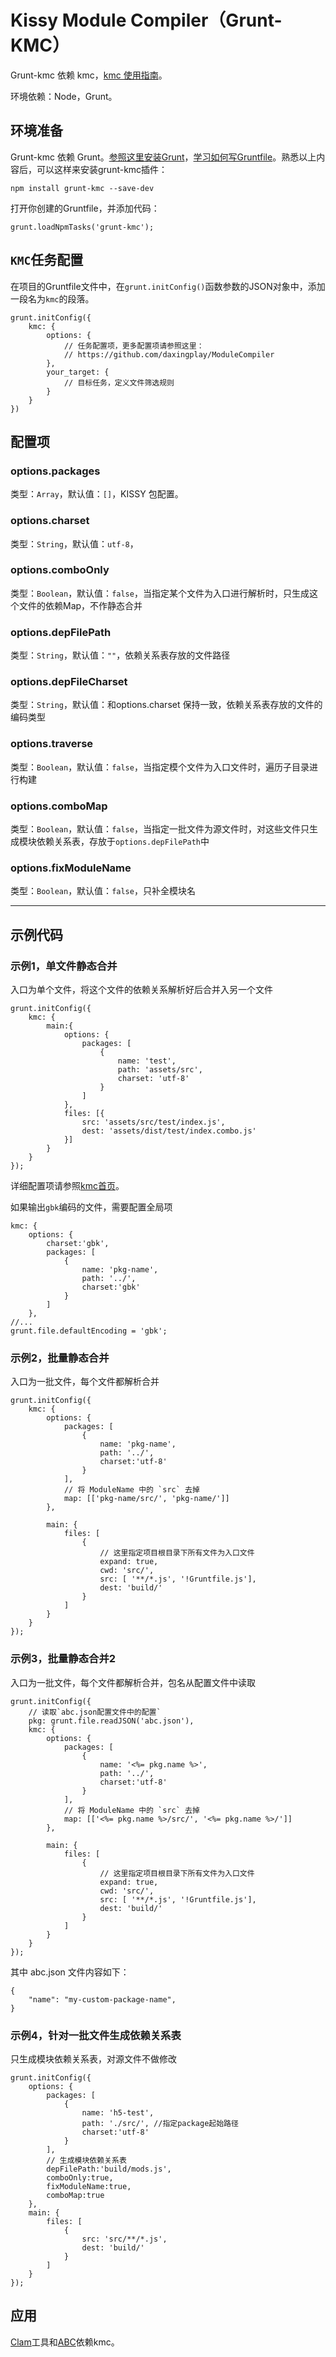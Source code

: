 # Kissy Module Compiler（Grunt-KMC）

Grunt-kmc 依赖 kmc，[kmc 使用指南](https://github.com/daxingplay/ModuleCompiler/)。

环境依赖：Node，Grunt。

## 环境准备

Grunt-kmc 依赖 Grunt。[参照这里安装Grunt](http://gruntjs.com/getting-started)，[学习如何写Gruntfile](http://gruntjs.com/sample-gruntfile)。熟悉以上内容后，可以这样来安装grunt-kmc插件：

	npm install grunt-kmc --save-dev

打开你创建的Gruntfile，并添加代码：

	grunt.loadNpmTasks('grunt-kmc');

## `KMC`任务配置

在项目的Gruntfile文件中，在`grunt.initConfig()`函数参数的JSON对象中，添加一段名为`kmc`的段落。

	grunt.initConfig({
		kmc: {
			options: {
				// 任务配置项，更多配置项请参照这里：
				// https://github.com/daxingplay/ModuleCompiler
			},
			your_target: {
				// 目标任务，定义文件筛选规则
			}
		}
	})

## 配置项

### options.packages

类型：`Array`，默认值：`[]`，KISSY 包配置。

### options.charset

类型：`String`，默认值：`utf-8`，

### options.comboOnly

类型：`Boolean`，默认值：`false`，当指定某个文件为入口进行解析时，只生成这个文件的依赖Map，不作静态合并

### options.depFilePath

类型：`String`，默认值：`""`，依赖关系表存放的文件路径

### options.depFileCharset

类型：`String`，默认值：和options.charset 保持一致，依赖关系表存放的文件的编码类型

### options.traverse

类型：`Boolean`，默认值：`false`，当指定模个文件为入口文件时，遍历子目录进行构建

### options.comboMap

类型：`Boolean`，默认值：`false`，当指定一批文件为源文件时，对这些文件只生成模块依赖关系表，存放于`options.depFilePath`中

### options.fixModuleName

类型：`Boolean`，默认值：`false`，只补全模块名

----------------------------------

## 示例代码

### 示例1，单文件静态合并

入口为单个文件，将这个文件的依赖关系解析好后合并入另一个文件

	grunt.initConfig({
		kmc: {
			main:{
				options: {
					packages: [
						{
							name: 'test',
							path: 'assets/src',
							charset: 'utf-8'
						}
					]
				},
				files: [{
					src: 'assets/src/test/index.js',
					dest: 'assets/dist/test/index.combo.js'
				}]
			}
		}
	});

详细配置项请参照[kmc首页](https://github.com/daxingplay/ModuleCompiler)。

如果输出`gbk`编码的文件，需要配置全局项

	kmc: {
		options: {
			charset:'gbk',
			packages: [
				{
					name: 'pkg-name',
					path: '../',
					charset:'gbk'
				}
			]
		},
	//...
	grunt.file.defaultEncoding = 'gbk';



### 示例2，批量静态合并

入口为一批文件，每个文件都解析合并

	grunt.initConfig({
        kmc: {
            options: {
                packages: [
                    {
                        name: 'pkg-name',
                        path: '../',
						charset:'utf-8'
                    }
                ],
				// 将 ModuleName 中的 `src` 去掉
				map: [['pkg-name/src/', 'pkg-name/']]
            },

            main: {
                files: [
                    {
						// 这里指定项目根目录下所有文件为入口文件
                        expand: true,
						cwd: 'src/',
                        src: [ '**/*.js', '!Gruntfile.js'],
                        dest: 'build/'
                    }
                ]
            }
		}
	});


### 示例3，批量静态合并2

入口为一批文件，每个文件都解析合并，包名从配置文件中读取

	grunt.initConfig({
		// 读取`abc.json配置文件中的配置`
        pkg: grunt.file.readJSON('abc.json'),
        kmc: {
            options: {
                packages: [
                    {
                        name: '<%= pkg.name %>',
                        path: '../',
						charset:'utf-8'
                    }
                ],
				// 将 ModuleName 中的 `src` 去掉
				map: [['<%= pkg.name %>/src/', '<%= pkg.name %>/']]
            },

            main: {
                files: [
                    {
						// 这里指定项目根目录下所有文件为入口文件
                        expand: true,
						cwd: 'src/',
                        src: [ '**/*.js', '!Gruntfile.js'],
                        dest: 'build/'
                    }
                ]
            }
		}
	});

其中 abc.json 文件内容如下：

	{
		"name": "my-custom-package-name",
	}

### 示例4，针对一批文件生成依赖关系表

只生成模块依赖关系表，对源文件不做修改

	grunt.initConfig({
		options: {
			packages: [
				{
					name: 'h5-test',
					path: './src/', //指定package起始路径
					charset:'utf-8'
				}
			],
			// 生成模块依赖关系表
			depFilePath:'build/mods.js',
			comboOnly:true,
			fixModuleName:true,
			comboMap:true
		},
		main: {
			files: [
				{
					src: 'src/**/*.js',
					dest: 'build/'
				}
			]
		}
	});

## 应用

[Clam](clam.html)工具和[ABC](http://abc.f2e.taobao.net/)依赖kmc。
